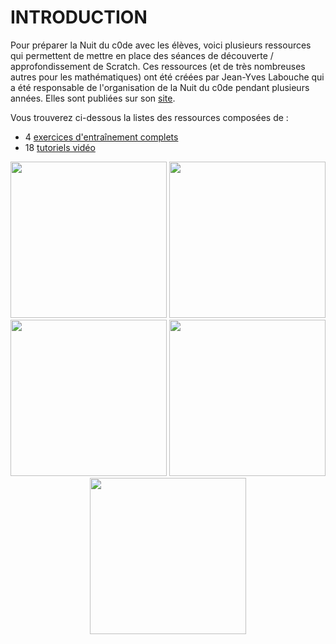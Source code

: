# INTRODUCTION

Pour préparer la Nuit du c0de avec les élèves, voici plusieurs ressources qui permettent de mettre en place des séances de découverte / approfondissement de Scratch. Ces ressources (et de très nombreuses autres pour les mathématiques) ont été créées par Jean-Yves Labouche qui a été responsable de l'organisation de la Nuit du c0de pendant plusieurs années. Elles sont publiées sur son [site](https://www.monclasseurdemaths.fr/profs/algorithmique-scratch/coder-un-jeu-avec-scratch/).

Vous trouverez ci-dessous la listes des ressources composées de :

* 4 [exercices d'entraînement complets](SCRATCH/02-entrainements/)
* 18 [tutoriels vidéo](SCRATCH/03-videos/)


<center>
<img src="https://raw.githubusercontent.com/nuitducode/DOCUMENTATION/main/pyxel-tutoriel-01.gif" width=250 />
<img src="https://raw.githubusercontent.com/nuitducode/DOCUMENTATION/main/pyxel-tutoriel-02.gif" width=250 />
<img src="https://raw.githubusercontent.com/nuitducode/DOCUMENTATION/main/pyxel-tutoriel-03.gif" width=250 />
<img src="https://raw.githubusercontent.com/nuitducode/DOCUMENTATION/main/pyxel-tutoriel-04.gif" width=250 />
<img src="https://raw.githubusercontent.com/nuitducode/DOCUMENTATION/main/pyxel-tutoriel-05.gif" width=250 />
</center>
